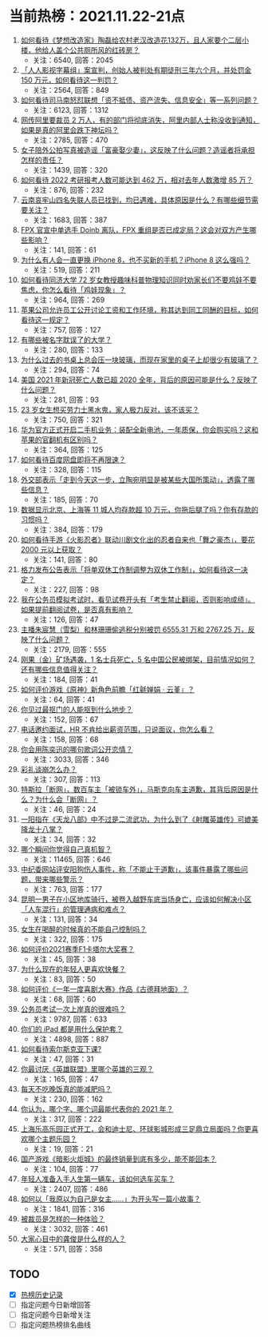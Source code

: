 # 当前热榜：2021.11.22-21点
1. [如何看待《梦想改造家》陶磊给农村老汉改造花132万，且人家要个二层小楼，他给人盖个公共厕所风的红砖房？](https://www.zhihu.com/question/500522945)
    * 关注：6540, 回答：2045
2. [「人人影视字幕组」案宣判，创始人被判处有期徒刑三年六个月，并处罚金 150 万元，如何看待这一判罚？](https://www.zhihu.com/question/500722207)
    * 关注：2564, 回答：849
3. [如何看待司马南怒怼联想「资不抵债、资产流失、信息安全」等一系列问题？](https://www.zhihu.com/question/500364964)
    * 关注：6123, 回答：1312
4. [网传阿里要裁员 2 万人，有的部门将彻底消失，阿里内部人士称没收到通知，如果是真的阿里会跌下神坛吗？](https://www.zhihu.com/question/500384400)
    * 关注：2785, 回答：470
5. [女子陪外公拍写真被造谣「富豪娶少妻」，这反映了什么问题？造谣者将承担怎样的责任？](https://www.zhihu.com/question/500540139)
    * 关注：1439, 回答：320
6. [如何看待 2022 考研报考人数可能达到 462 万，相对去年人数激增  85 万？](https://www.zhihu.com/question/500298236)
    * 关注：876, 回答：232
7. [云南哀牢山四名失联人员已找到，均已遇难，具体原因是什么？有哪些细节需要关注？](https://www.zhihu.com/question/500717102)
    * 关注：1683, 回答：387
8. [FPX 官宣中单选手 Doinb 离队，FPX 重组是否已成定局？这会对双方产生哪些影响？](https://www.zhihu.com/question/500750993)
    * 关注：141, 回答：61
9. [为什么有人会一直更换 iPhone 8，也不买新的手机？iPhone 8 这么强吗？](https://www.zhihu.com/question/499792038)
    * 关注：519, 回答：211
10. [如何看待同济大学 72 岁女教授趣味科普物理知识同时劝家长们不要鸡娃不要焦虑，你怎么看待「鸡娃现象」？](https://www.zhihu.com/question/500351458)
    * 关注：964, 回答：269
11. [苹果公司允许员工公开讨论工资和工作环境，称其达到同工同酬的目标，如何看待这一规定？](https://www.zhihu.com/question/500683277)
    * 关注：757, 回答：127
12. [有哪些被名字耽误了的大学？](https://www.zhihu.com/question/329786027)
    * 关注：280, 回答：133
13. [为什么过去的书桌上总会压一块玻璃，而现在家里的桌子上却很少有玻璃了？](https://www.zhihu.com/question/498233105)
    * 关注：294, 回答：74
14. [美国 2021 年新冠死亡人数已超 2020 全年，背后的原因可能是什么？反映了什么问题？](https://www.zhihu.com/question/500462822)
    * 关注：281, 回答：93
15. [23 岁女生想买劳力士黑水鬼，家人极力反对，该不该买？](https://www.zhihu.com/question/499536513)
    * 关注：750, 回答：321
16. [华为官方正式开启二手机业务：装配全新电池，一年质保，你会购买吗？这和苹果的官翻机有区别吗？](https://www.zhihu.com/question/500609399)
    * 关注：364, 回答：125
17. [如何看待百度网盘即将不再限速？](https://www.zhihu.com/question/499618256)
    * 关注：328, 回答：115
18. [外交部表示「走到今天这一步，立陶宛明显是被某些大国所策动」，透露了哪些信息？](https://www.zhihu.com/question/500782379)
    * 关注：185, 回答：70
19. [数据显示北京、上海等 11  城人均存款超 10 万元，你拖后腿了吗？你有存款的习惯吗？](https://www.zhihu.com/question/500340984)
    * 关注：384, 回答：179
20. [如何看待手游《火影忍者》联动川剧文化出的忍者自来也「舞之豪杰」，要花 2000 元以上获取？](https://www.zhihu.com/question/500110094)
    * 关注：141, 回答：80
21. [格力发布公告表示「将单双休工作制调整为双休工作制」，如何看待这一决定？](https://www.zhihu.com/question/500820879)
    * 关注：227, 回答：98
22. [我在公务员模拟考试时，看见试卷开头有「考生禁止翻阅，否则影响成绩」。如果提前翻阅试卷，是否真有影响？](https://www.zhihu.com/question/497662626)
    * 关注：126, 回答：47
23. [主播朱宸慧（雪梨）和林珊珊偷逃税分别被罚 6555.31 万和 2767.25 万，反映了什么问题？](https://www.zhihu.com/question/500677733)
    * 关注：2179, 回答：555
24. [刚果（金）矿场遇袭，1 名士兵死亡，5 名中国公民被绑架，目前情况如何？还有哪些信息值得关注？](https://www.zhihu.com/question/500589007)
    * 关注：184, 回答：41
25. [如何评价游戏《原神》新角色前瞻「红毹婵娟 · 云堇」？](https://www.zhihu.com/question/500819585)
    * 关注：64, 回答：41
26. [你见过最抠门的人能抠到什么地步？](https://www.zhihu.com/question/66174233)
    * 关注：152, 回答：67
27. [电话邀约面试，HR 不肯给出薪资范围，只说面议，你怎么看？](https://www.zhihu.com/question/489297047)
    * 关注：158, 回答：68
28. [你会用陈奕迅的哪句歌词公开恋情？](https://www.zhihu.com/question/318733576)
    * 关注：3033, 回答：346
29. [彩礼谈崩怎么办？](https://www.zhihu.com/question/494783030)
    * 关注：307, 回答：113
30. [特斯拉「断网」，数百车主「被锁车外」，马斯克向车主道歉，其背后原因是什么？为什么会「断网」？](https://www.zhihu.com/question/500655523)
    * 关注：46, 回答：24
31. [一阳指在《天龙八部》中不过是二流武功，为什么到了《射雕英雄传》可媲美降龙十八掌？](https://www.zhihu.com/question/500298767)
    * 关注：34, 回答：32
32. [哪个瞬间你觉得自己真机智？](https://www.zhihu.com/question/62757623)
    * 关注：11465, 回答：646
33. [中纪委网站评安阳狗伤人事件，称「不能止于道歉」，该事件暴露了哪些问题，带来哪些警示？](https://www.zhihu.com/question/500682078)
    * 关注：763, 回答：177
34. [昆明一男子在小区地库骑行，被卷入越野车底当场身亡，应该如何解决小区「人车混行」的管理通病和难点？](https://www.zhihu.com/question/500520832)
    * 关注：131, 回答：34
35. [女生在喝醉的时候真的不能自己控制吗？](https://www.zhihu.com/question/322293687)
    * 关注：322, 回答：175
36. [如何评价2021赛季F1卡塔尔大奖赛？](https://www.zhihu.com/question/500608931)
    * 关注：45, 回答：38
37. [为什么现在的年轻人更喜欢快餐？](https://www.zhihu.com/question/432729272)
    * 关注：83, 回答：50
38. [如何评价《一年一度喜剧大赛》作品《古德拜地面》？](https://www.zhihu.com/question/500145193)
    * 关注：68, 回答：60
39. [公务员考试一次上岸真的很难吗？](https://www.zhihu.com/question/313639666)
    * 关注：9787, 回答：633
40. [你们的 iPad 都是用什么保护套？](https://www.zhihu.com/question/320614161)
    * 关注：4898, 回答：887
41. [如何看待索尔斯克亚下课?](https://www.zhihu.com/question/500578147)
    * 关注：47, 回答：31
42. [你最讨厌《英雄联盟》里哪个英雄的三观？](https://www.zhihu.com/question/485179011)
    * 关注：165, 回答：47
43. [每天不吃晚饭真的能减肥吗？](https://www.zhihu.com/question/500115917)
    * 关注：230, 回答：162
44. [你认为，哪个字、哪个词最能代表你的 2021 年？](https://www.zhihu.com/question/500059818)
    * 关注：317, 回答：222
45. [上海乐高乐园正式开工，会和迪士尼、环球影城形成三足鼎立局面吗？你更喜欢哪个主题乐园？](https://www.zhihu.com/question/499536826)
    * 关注：19, 回答：21
46. [国产游戏《暗影火炬城》的最终销量到底有多少，能不能回本？](https://www.zhihu.com/question/495215599)
    * 关注：104, 回答：77
47. [年轻人准备入手人生第一辆车，该如何选车买车？](https://www.zhihu.com/question/462934776)
    * 关注：2407, 回答：486
48. [如何以「我原以为自己是女主……」为开头写一篇小故事？](https://www.zhihu.com/question/465978427)
    * 关注：1841, 回答：316
49. [被裁员是怎样的一种体验？](https://www.zhihu.com/question/27843346)
    * 关注：3032, 回答：461
50. [大家心目中的龚俊是什么样的人？](https://www.zhihu.com/question/458323951)
    * 关注：571, 回答：358
## TODO
* [x] [热榜历史记录](hot_history/AllHot.md)
* [ ] 指定问题今日新增回答
* [ ] 指定问题今日新增关注
* [ ] 指定问题热榜排名曲线
